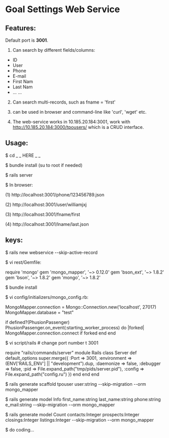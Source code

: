# Goal Settings Web Service

## Features:

Default port is <strong>3001</strong>.

1. Can search by different fields/columns:

<ul>
<li> ID </li>
<li> User </li>
<li> Phone </li>
<li> E-mail </li>
<li> First Nam </li>
<li> Last Nam </li>
<li> ... ... </li>
</ul>

2. Can search multi-records, such as fname = 'first'

3. can be used in browser and command-line like 'curl', 'wget' etc.

4. The web-service works in 10.185.20.184:3001, work with http://10.185.20.184:3000/tpousers/ which is a CRUD interface.

## Usage:

$ cd _ _ HERE _ _

$ bundle install (su to root if needed)

$ rails server


$ In browser:

(1) http://localhost:3001/phone/123456789.json 

(2) http://localhost:3001/user/williamjxj

(3) http://localhost:3001/fname/first

(4) http://localhost:3001/lname/last.json 

## keys:

$ rails new webservice --skip-active-record

$ vi rest/Gemfile:

require 'mongo'
  gem 'mongo_mapper', '~> 0.12.0'
  gem 'bson_ext', '~> 1.8.2'
  gem 'bson', '~> 1.8.2'
  gem 'mongo', '~> 1.8.2'


$ bundle install

$ vi config/initializers/mongo_config.rb:

MongoMapper.connection = Mongo::Connection.new('localhost', 27017)
MongoMapper.database = "test"
 
if defined?(PhusionPassenger)
  PhusionPassenger.on_event(:starting_worker_process) do |forked|
  MongoMapper.connection.connect if forked
   end
end



$ vi script/rails # change port number t 3001

require "rails/commands/server"
module Rails
  class Server
    def default_options
      super.merge({
        :Port        => 3001,
        :environment => (ENV['RAILS_ENV'] || "development").dup,
        :daemonize   => false,
        :debugger    => false,
        :pid         => File.expand_path("tmp/pids/server.pid"),
        :config      => File.expand_path("config.ru")
      })
    end
  end
end



$ rails generate scaffold tpouser user:string --skip-migration --orm mongo_mapper

$ rails generate model Info  first_name:string last_name:string phone:string e_mail:string --skip-migration --orm mongo_mapper

$ rails generate model Count contacts:Integer prospects:Integer closings:Integer listings:Integer --skip-migration --orm mongo_mapper


$ do coding...

